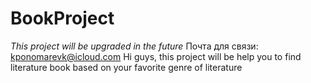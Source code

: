 # BookProject
*This project will be upgraded in the future*
Почта для связи: kponomarevk@icloud.com
Hi guys, this project will be help you to find literature book based on your favorite genre of literature
